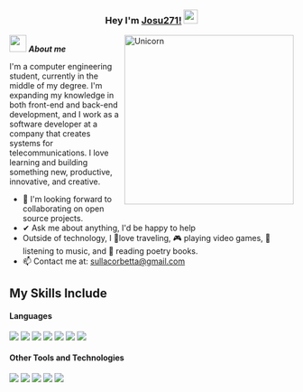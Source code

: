 <div align="center">

### Hey I'm [Josu271!](https://www.linkedin.com/in/jose-sulla/) <img src="https://media.giphy.com/media/hvRJCLFzcasrR4ia7z/giphy.gif" width="25px">

</div>

<img align="right" width=300px alt="Unicorn" src="https://i.giphy.com/media/v1.Y2lkPTc5MGI3NjExZDlub2oxMG5neGI3ZGJncTR3YWlibm1iZXo3enJ3OHp0cm42eXVrNSZlcD12MV9pbnRlcm5hbF9naWZfYnlfaWQmY3Q9Zw/QDjpIL6oNCVZ4qzGs7/giphy.gif" />

<img src="https://media.giphy.com/media/ObNTw8Uzwy6KQ/giphy.gif" width="30px">&nbsp;***About me***

I'm a computer engineering student, currently in the middle of my degree. I'm expanding my knowledge in both front-end and back-end development, and I work as a software developer at a company that creates systems for telecommunications. I love learning and building something new, productive, innovative, and creative.
- 👯 I'm looking forward to collaborating on open source projects.
- ✔ Ask me about anything, I'd be happy to help<br>
- Outside of technology, I 💜love traveling, 🎮 playing video games, 🎵 listening to music, and 📖 reading poetry books.
- 📫 Contact me at: <a href="sullacorbetta@gmail.com">sullacorbetta@gmail.com</a>

## My Skills Include

<h4> Languages </h4>
<span> 
  <img src="https://img.shields.io/badge/HTML5-E34F26?style=for-the-badge&logo=html5&logoColor=white">
  <img src="https://img.shields.io/badge/CSS3-1572B6?style=for-the-badge&logo=css3&logoColor=white">
  <img src="https://img.shields.io/badge/JavaScript-F7DF1E?style=for-the-badge&logo=javascript&logoColor=black">
  <img src="https://img.shields.io/badge/php-%23777BB4.svg?style=for-the-badge&logo=php&logoColor=white">
  <img src="https://img.shields.io/badge/Java-ED8B00?style=for-the-badge&logo=java&logoColor=white">
  <img src="https://img.shields.io/badge/python-3670A0?style=for-the-badge&logo=python&logoColor=ffdd54">
  <img src="https://img.shields.io/badge/c++-%2300599C.svg?style=for-the-badge&logo=c%2B%2B&logoColor=white">
</span>


<h4> Other Tools and Technologies </h4>
<span>
  <img src= "https://img.shields.io/badge/-Arduino-00979D?style=for-the-badge&logo=Arduino&logoColor=white">
  <img src= "https://img.shields.io/badge/cisco-%23049fd9.svg?style=for-the-badge&logo=cisco&logoColor=black">
  <img src= "https://img.shields.io/badge/sqlite-%2307405e.svg?style=for-the-badge&logo=sqlite&logoColor=white">
  <img src= "https://img.shields.io/badge/Microsoft%20SQL%20Server-CC2927?style=for-the-badge&logo=microsoft%20sql%20server&logoColor=white">
  <img src= "https://img.shields.io/badge/mysql-4479A1.svg?style=for-the-badge&logo=mysql&logoColor=white">
  <img src= "">
  <img src= "">
</span>
